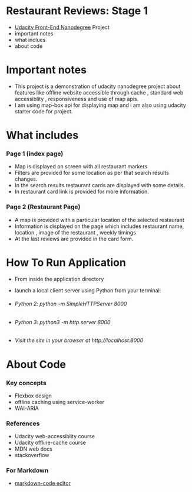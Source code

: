 # Restaurant Reviews: Stage 1
* [Udacity Front-End Nanodegree](https://in.udacity.com/course/front-end-web-developer-nanodegree--nd001) Project
* important notes
* what inclues
* about code


# Important notes

* This project is a demonstration of udacity nanodegree project about features like offline website accessible through cache , standard web accessiblity , responsiveness and use of map apis.
* I am using map-box api for displaying map and i am also using udacity starter code for project.




# What includes 

### Page 1 (index page)

* Map is displayed on screen with all restaurant markers
* Filters are provided for some location as per that search results changes.
* In the search results restaurant cards are displayed with some details.
* In restaurant card link is provided for more information.

### Page 2 (Restaurant Page)

* A map is provided with a particular location of the selected restaurant
* Information is displayed on the page which includes restaurant name, location , image of the restaurant , weekly timings
* At the last reviews are provided in the card form.


# How To Run Application


 * From inside the application directory
* launch a local client server using Python from your terminal:
 
* ###### Python 2: python -m SimpleHTTPServer 8000
* ###### Python 3: python3 -m http.server 8000

* ###### Visit the site in your browser at http://localhost:8000



# About Code


### Key concepts

* Flexbox design
* offline caching using service-worker
* WAI-ARIA


### References

* Udacity web-accessiblity course
* Udacity offline-cache course
* MDN web docs
* stackoverflow

### For Markdown

* [markdown-code editor](https://jbt.github.io/markdown-editor/)
